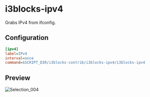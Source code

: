 # i3blocks-ipv4

Grabs IPv4 from ifconfig.

## Configuration
```ini
[ipv4]
label=IPv4
interval=once
command=$SCRIPT_DIR/i3blocks-contrib/i3blocks-ipv4/i3blocks-ipv4
```

## Preview
![Selection_004](https://github.com/Alexerby/i3blocks-contrib/assets/57099109/3aad564d-f419-421d-af31-042fae7ef668)
